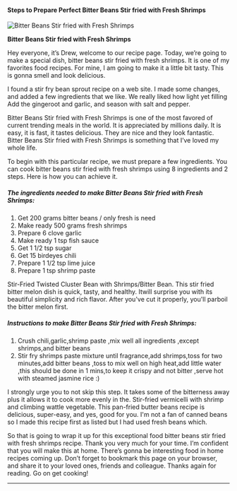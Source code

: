             

#### Steps to Prepare Perfect Bitter Beans Stir fried with Fresh Shrimps

![Bitter Beans Stir fried with Fresh Shrimps](https://img-global.cpcdn.com/recipes/6059954723094528/751x532cq70/bitter-beans-stir-fried-with-fresh-shrimps-recipe-main-photo.jpg)

**Bitter Beans Stir fried with Fresh Shrimps**

Hey everyone, it’s Drew, welcome to our recipe page. Today, we’re going to make a special dish, bitter beans stir fried with fresh shrimps. It is one of my favorites food recipes. For mine, I am going to make it a little bit tasty. This is gonna smell and look delicious.

I found a stir fry bean sprout recipe on a web site. I made some changes, and added a few ingredients that we like. We really liked how light yet filling Add the gingeroot and garlic, and season with salt and pepper.

Bitter Beans Stir fried with Fresh Shrimps is one of the most favored of current trending meals in the world. It is appreciated by millions daily. It is easy, it is fast, it tastes delicious. They are nice and they look fantastic. Bitter Beans Stir fried with Fresh Shrimps is something that I’ve loved my whole life.

To begin with this particular recipe, we must prepare a few ingredients. You can cook bitter beans stir fried with fresh shrimps using 8 ingredients and 2 steps. Here is how you can achieve it.

##### The ingredients needed to make Bitter Beans Stir fried with Fresh Shrimps:

1.  Get 200 grams bitter beans / only fresh is need
2.  Make ready 500 grams fresh shrimps
3.  Prepare 6 clove garlic
4.  Make ready 1 tsp fish sauce
5.  Get 1 1/2 tsp sugar
6.  Get 15 birdeyes chili
7.  Prepare 1 1/2 tsp lime juice
8.  Prepare 1 tsp shrimp paste

Stir-Fried Twisted Cluster Bean with Shrimps/Bitter Bean. This stir fried bitter melon dish is quick, tasty, and healthy. Itwill surprise you with its beautiful simplicity and rich flavor. After you've cut it properly, you'll parboil the bitter melon first.

##### Instructions to make Bitter Beans Stir fried with Fresh Shrimps:

1.  Crush chili,garlic,shrimp paste ,mix well all ingredients ,except shrimps,and bitter beans
2.  Stir fry shrimps paste mixture until fragrance,add shrimps,toss for two minutes,add bitter beans ,toss to mix well on high heat,add little water ,this should be done in 1 mins,to keep it crispy and not bitter ,serve hot with steamed jasmine rice :)

I strongly urge you to not skip this step. It takes some of the bitterness away plus it allows it to cook more evenly in the. Stir-fried vermicelli with shrimp and climbing wattle vegetable. This pan-fried butter beans recipe is delicious, super-easy, and yes, good for you. I'm not a fan of canned beans so I made this recipe first as listed but I had used fresh beans which.

So that is going to wrap it up for this exceptional food bitter beans stir fried with fresh shrimps recipe. Thank you very much for your time. I’m confident that you will make this at home. There’s gonna be interesting food in home recipes coming up. Don’t forget to bookmark this page on your browser, and share it to your loved ones, friends and colleague. Thanks again for reading. Go on get cooking!

* * *